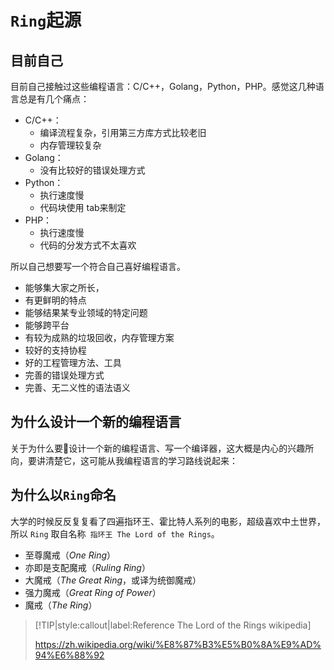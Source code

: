 # ```Ring```起源

## 目前自己

目前自己接触过这些编程语言：C/C++，Golang，Python，PHP。感觉这几种语言总是有几个痛点：

- C/C++：
  - 编译流程复杂，引用第三方库方式比较老旧
  - 内存管理较复杂
- Golang：
  - 没有比较好的错误处理方式
- Python：
  - 执行速度慢
  - 代码块使用 tab来制定
- PHP：
  - 执行速度慢
  - 代码的分发方式不太喜欢

所以自己想要写一个符合自己喜好编程语言。
- 能够集大家之所长，
- 有更鲜明的特点
- 能够结果某专业领域的特定问题
- 能够跨平台
- 有较为成熟的垃圾回收，内存管理方案
- 较好的支持协程
- 好的工程管理方法、工具
- 完善的错误处理方式
- 完善、无二义性的语法语义


## 为什么设计一个新的编程语言

关于为什么要设计一个新的编程语言、写一个编译器，这大概是内心的兴趣所向，要讲清楚它，这可能从我编程语言的学习路线说起来：




## 为什么以```Ring```命名

大学的时候反反复复看了四遍指环王、霍比特人系列的电影，超级喜欢中土世界，所以 ```Ring``` 取自名称``` 指环王 The Lord of the Rings```。

- 至尊魔戒（*One Ring*）
- 亦即是支配魔戒（*Ruling Ring*）
- 大魔戒（*The Great Ring*，或译为统御魔戒）
- 强力魔戒（*Great Ring of Power*）
- 魔戒（*The Ring*）


> [!TIP|style:callout|label:Reference The Lord of the Rings wikipedia]
> 
> https://zh.wikipedia.org/wiki/%E8%87%B3%E5%B0%8A%E9%AD%94%E6%88%92

